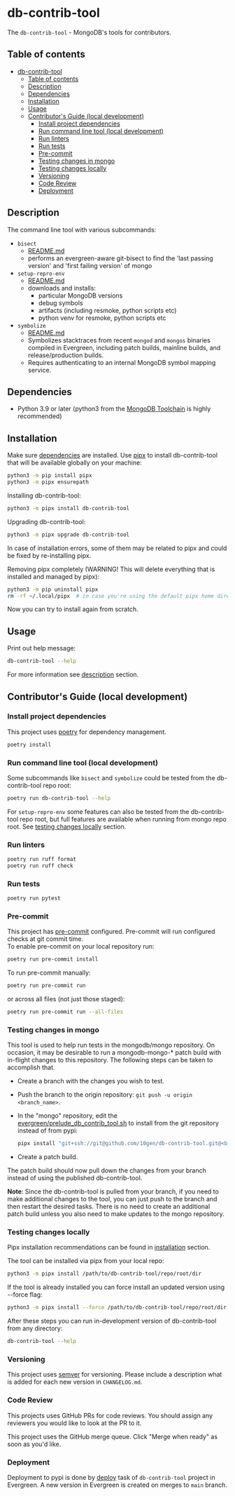 # db-contrib-tool

The `db-contrib-tool` - MongoDB's tools for contributors.

## Table of contents

- [db-contrib-tool](#db-contrib-tool)
  - [Table of contents](#table-of-contents)
  - [Description](#description)
  - [Dependencies](#dependencies)
  - [Installation](#installation)
  - [Usage](#usage)
  - [Contributor's Guide (local development)](#contributors-guide-local-development)
    - [Install project dependencies](#install-project-dependencies)
    - [Run command line tool (local development)](#run-command-line-tool-local-development)
    - [Run linters](#run-linters)
    - [Run tests](#run-tests)
    - [Pre-commit](#pre-commit)
    - [Testing changes in mongo](#testing-changes-in-mongo)
    - [Testing changes locally](#testing-changes-locally)
    - [Versioning](#versioning)
    - [Code Review](#code-review)
    - [Deployment](#deployment)

## Description

The command line tool with various subcommands:
- `bisect`
  - [README.md](src/db_contrib_tool/evg_aware_bisect/README.md)
  - performs an evergreen-aware git-bisect to find the 'last passing version' and 'first failing version' of mongo
- `setup-repro-env`
  - [README.md](src/db_contrib_tool/setup_repro_env/README.md)
  - downloads and installs:
    - particular MongoDB versions
    - debug symbols
    - artifacts (including resmoke, python scripts etc)
    - python venv for resmoke, python scripts etc
- `symbolize`
  - [README.md](src/db_contrib_tool/symbolizer/README.md)
  - Symbolizes stacktraces from recent `mongod` and `mongos` binaries compiled in Evergreen, including patch builds, mainline builds, and release/production builds.
  - Requires authenticating to an internal MongoDB symbol mapping service.

## Dependencies

- Python 3.9 or later (python3 from the [MongoDB Toolchain](https://github.com/10gen/toolchain-builder/blob/master/INSTALL.md) is highly recommended)

## Installation

Make sure [dependencies](#dependencies) are installed.
Use [pipx](https://pypa.github.io/pipx/) to install db-contrib-tool that will be available globally on your machine:

```bash
python3 -m pip install pipx
python3 -m pipx ensurepath
```

Installing db-contrib-tool:

```bash
python3 -m pipx install db-contrib-tool
```

Upgrading db-contrib-tool:

```bash
python3 -m pipx upgrade db-contrib-tool
```

In case of installation errors, some of them may be related to pipx and could be fixed by re-installing pipx.

Removing pipx completely (WARNING! This will delete everything that is installed and managed by pipx):

```bash
python3 -m pip uninstall pipx
rm -rf ~/.local/pipx  # in case you're using the default pipx home directory
```

Now you can try to install again from scratch.

## Usage

Print out help message:

```bash
db-contrib-tool --help
```

For more information see [description](#description) section.

## Contributor's Guide (local development)

### Install project dependencies

This project uses [poetry](https://python-poetry.org/) for dependency management.

```bash
poetry install
```

### Run command line tool (local development)

Some subcommands like `bisect` and `symbolize` could be tested from the db-contrib-tool repo root:

```bash
poetry run db-contrib-tool --help
```

For `setup-repro-env` some features can also be tested from the db-contrib-tool repo root,
but full features are available when running from mongo repo root.
See [testing changes locally](#testing-changes-locally) section.

### Run linters

```bash
poetry run ruff format
poetry run ruff check
```

### Run tests

```bash
poetry run pytest
```

### Pre-commit

This project has [pre-commit](https://pre-commit.com/) configured. Pre-commit will run
configured checks at git commit time.<br>
To enable pre-commit on your local repository run:
```bash
poetry run pre-commit install
```

To run pre-commit manually:
```bash
poetry run pre-commit run
```
or across all files (not just those staged):
```bash
poetry run pre-commit run --all-files
```

### Testing changes in mongo

This tool is used to help run tests in the mongodb/mongo repository. On occasion, it may be
desirable to run a mongodb-mongo-* patch build with in-flight changes to this repository. The
following steps can be taken to accomplish that.

- Create a branch with the changes you wish to test.
- Push the branch to the origin repository: `git push -u origin <branch_name>`.
- In the "mongo" repository, edit the [evergreen/prelude_db_contrib_tool.sh](https://github.com/10gen/mongo/blob/bbdc1347cdf2533f81b6fd05715c4ef1a092f5a6/evergreen/prelude_db_contrib_tool.sh#L12)
  to install from the git repository instead of from pypi:

  ```bash
  pipx install "git+ssh://git@github.com/10gen/db-contrib-tool.git@<branch_name>" || exit 1
  ```

- Create a patch build.

The patch build should now pull down the changes from your branch instead of using the published
db-contrib-tool.

**Note**: Since the db-contrib-tool is pulled from your branch, if you need to make additional
changes to the tool, you can just push to the branch and then restart the desired tasks. There is
no need to create an additional patch build unless you also need to make updates to the mongo
repository.

### Testing changes locally

Pipx installation recommendations can be found in [installation](#installation) section.

The tool can be installed via pipx from your local repo:

```bash
python3 -m pipx install /path/to/db-contrib-tool/repo/root/dir
```

If the tool is already installed you can force install an updated version using --force flag:

```bash
python3 -m pipx install --force /path/to/db-contrib-tool/repo/root/dir
```

After these steps you can run in-development version of db-contrib-tool from any directory:

```bash
db-contrib-tool --help
```

### Versioning

This project uses [semver](https://semver.org/) for versioning.
Please include a description what is added for each new version in `CHANGELOG.md`.

### Code Review

This projects uses GitHub PRs for code reviews. You should assign any reviewers you would like to look at the PR to it.

This project uses the GitHub merge queue. Click "Merge when ready" as soon as you'd like.

### Deployment

Deployment to pypi is done by [deploy](https://spruce.mongodb.com/commits/db-contrib-tool?taskNames=deploy)
task of `db-contrib-tool` project in Evergreen.
A new version in Evergreen is created on merges to `main` branch.
